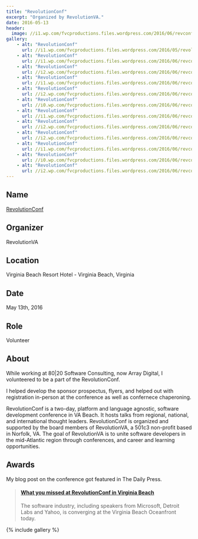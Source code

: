 ```yaml
---
title: "RevolutionConf"
excerpt: "Organized by RevolutionVA."
date: 2016-05-13
header:
  image: //i1.wp.com/fvcproductions.files.wordpress.com/2016/06/revconf-13.jpg
gallery:
    - alt: "RevolutionConf"
      url: //i1.wp.com/fvcproductions.files.wordpress.com/2016/05/revolutionconf-2016.png
    - alt: "RevolutionConf"
      url: //i1.wp.com/fvcproductions.files.wordpress.com/2016/06/revconf-2.jpg
    - alt: "RevolutionConf"
      url: //i2.wp.com/fvcproductions.files.wordpress.com/2016/06/revconf-19.jpg
    - alt: "RevolutionConf"
      url: //i1.wp.com/fvcproductions.files.wordpress.com/2016/06/revconf2016-0009.jpg
    - alt: "RevolutionConf"
      url: //i2.wp.com/fvcproductions.files.wordpress.com/2016/06/revconf-18.jpg
    - alt: "RevolutionConf"
      url: //i0.wp.com/fvcproductions.files.wordpress.com/2016/06/revconf-10.jpg
    - alt: "RevolutionConf"
      url: //i1.wp.com/fvcproductions.files.wordpress.com/2016/06/revconf-11.jpg
    - alt: "RevolutionConf"
      url: //i2.wp.com/fvcproductions.files.wordpress.com/2016/06/revconf-16.jpg
    - alt: "RevolutionConf"
      url: //i2.wp.com/fvcproductions.files.wordpress.com/2016/06/revconf-15.jpg
    - alt: "RevolutionConf"
      url: //i1.wp.com/fvcproductions.files.wordpress.com/2016/06/revconf-4.jpg
    - alt: "RevolutionConf"
      url: //i0.wp.com/fvcproductions.files.wordpress.com/2016/06/revconf-1.jpg
    - alt: "RevolutionConf"
      url: //i2.wp.com/fvcproductions.files.wordpress.com/2016/06/revconf-12.jpg
---
```


## Name

<a title="RevolutionConf" href="//revolutionconf.com" target="_blank" rel="noopener">RevolutionConf</a>

## Organizer

RevolutionVA

## Location

Virginia Beach Resort Hotel - Virginia Beach, Virginia

## Date

May 13th, 2016

## Role

Volunteer

## About

While working at 80|20 Software Consulting, now Array Digital, I volunteered to be a part of the RevolutionConf.

I helped develop the sponsor prospectus, flyers, and helped out with registration in-person at the conference as well as confernece chaperoning.

RevolutionConf is a two-day, platform and language agnostic, software development conference in VA Beach. It hosts talks from regional, national, and international thought leaders. RevolutionConf is organized and supported by the board members of RevolutionVA, a 501c3 non-profit based in Norfolk, VA. The goal of RevolutionVA is to unite software developers in the mid-Atlantic region through conferences, and career and learning opportunities.

## Awards

My blog post on the conference got featured in The Daily Press.

<blockquote class="embedly-card"><h4><a href="//www.dailypress.com/business/tidewater/dp-may-13-revolutionconf-showcases-software-community-in-hampton-roads-20160513-story.html">What you missed at RevolutionConf in Virginia Beach</a></h4><p>The software industry, including speakers from Microsoft, Detroit Labs and Yahoo, is converging at the Virginia Beach Oceanfront today.</p></blockquote>

{% include gallery %}